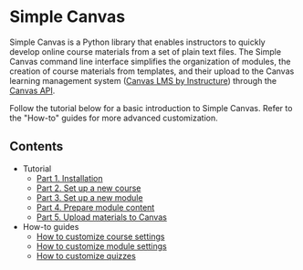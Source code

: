 # Simple Canvas

Simple Canvas is a Python library that enables instructors to quickly develop online course materials from a set of plain text files. The Simple Canvas command line interface simplifies the organization of modules, the creation of course materials from templates, and their upload to the Canvas learning management system ([Canvas LMS by Instructure](https://www.instructure.com/canvas)) through the [Canvas API](https://canvas.instructure.com/doc/api/).

Follow the tutorial below for a basic introduction to Simple Canvas. Refer to the "How-to" guides for more advanced customization.

## Contents

- Tutorial
    - [Part 1. Installation](tutorial-install.html)
    - [Part 2. Set up a new course](tutorial-course.html)
    - [Part 3. Set up a new module](tutorial-module.html)
    - [Part 4. Prepare module content](tutorial-content.html)
    - [Part 5. Upload materials to Canvas](tutorial-upload.html)
- How-to guides
    - [How to customize course settings](howto-course.html)
    - [How to customize module settings](howto-module.html)
    - [How to customize quizzes](howto-quiz.html)
